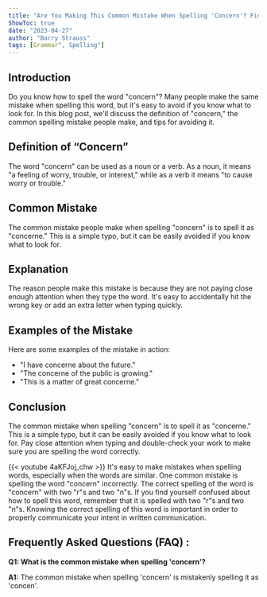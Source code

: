 ```yaml
---
title: "Are You Making This Common Mistake When Spelling 'Concern'? Find Out Now!"
ShowToc: true 
date: "2023-04-27"
author: "Barry Strauss" 
tags: [Grammar", Spelling"]
---
```

## Introduction
Do you know how to spell the word "concern"? Many people make the same mistake when spelling this word, but it's easy to avoid if you know what to look for. In this blog post, we'll discuss the definition of "concern," the common spelling mistake people make, and tips for avoiding it. 

## Definition of “Concern”
The word "concern" can be used as a noun or a verb. As a noun, it means "a feeling of worry, trouble, or interest," while as a verb it means "to cause worry or trouble."

## Common Mistake
The common mistake people make when spelling "concern" is to spell it as "concerne." This is a simple typo, but it can be easily avoided if you know what to look for.

## Explanation
The reason people make this mistake is because they are not paying close enough attention when they type the word. It's easy to accidentally hit the wrong key or add an extra letter when typing quickly.

## Examples of the Mistake
Here are some examples of the mistake in action:

- "I have concerne about the future."
- "The concerne of the public is growing."
- "This is a matter of great concerne."

## Conclusion
The common mistake when spelling "concern" is to spell it as "concerne." This is a simple typo, but it can be easily avoided if you know what to look for. Pay close attention when typing and double-check your work to make sure you are spelling the word correctly.

{{< youtube 4aKFJoj_chw >}} 
It's easy to make mistakes when spelling words, especially when the words are similar. One common mistake is spelling the word "concern" incorrectly. The correct spelling of the word is "concern" with two "r"s and two "n"s. If you find yourself confused about how to spell this word, remember that it is spelled with two "r"s and two "n"s. Knowing the correct spelling of this word is important in order to properly communicate your intent in written communication.

## Frequently Asked Questions (FAQ) :
**Q1: What is the common mistake when spelling 'concern'?**

**A1:** The common mistake when spelling 'concern' is mistakenly spelling it as 'concen'.





